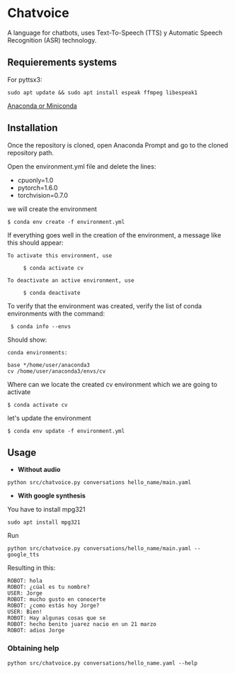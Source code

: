 
# Chatvoice

A language for chatbots, uses Text-To-Speech (TTS) y Automatic Speech Recognition (ASR)  technology.

## Requierements systems


For pyttsx3:

    sudo apt update && sudo apt install espeak ffmpeg libespeak1




[Anaconda or Miniconda](https://docs.conda.io/projects/conda/en/latest/user-guide/install/download.html#hash-verification)

## Installation

Once the repository is cloned, open Anaconda Prompt and go to the cloned repository path.

Open the environment.yml file and delete the lines:

- cpuonly=1.0
- pytorch=1.6.0
- torchvision=0.7.0

we will create the environment

    $ conda env create -f environment.yml

If everything goes well in the creation of the environment, a message like this should appear:

```
To activate this environment, use

     $ conda activate cv

To deactivate an active environment, use

     $ conda deactivate
```

To verify that the environment was created, verify the list of conda environments with the command:

     $ conda info --envs

Should show:

```
conda environments:

base */home/user/anaconda3
cv /home/user/anaconda3/envs/cv
```

Where can we locate the created cv environment which we are going to activate

    $ conda activate cv

let's update the environment 

    $ conda env update -f environment.yml

## Usage

- **Without audio**

```
python src/chatvoice.py conversations hello_name/main.yaml
```

- **With google synthesis**

You have to install mpg321

```
sudo apt install mpg321
```

Run

```
python src/chatvoice.py conversations/hello_name/main.yaml --google_tts
```

Resulting in this:

    ROBOT: hola
    ROBOT: ¿cúal es tu nombre?
    USER: Jorge
    ROBOT: mucho gusto en conocerte
    ROBOT: ¿como estás hoy Jorge?
    USER: Bien!
    ROBOT: Hay algunas cosas que se
    ROBOT: hecho benito juarez nacio en un 21 marzo
    ROBOT: adios Jorge

### Obtaining help

    python src/chatvoice.py conversations/hello_name.yaml --help

